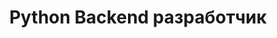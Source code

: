 ---
title: "Python Backend разработчик"
company: "URSiP"
lang: "ru"
position: ""
city: "Москва"
website: ""
industry: "Разработка программного обеспечения"
start_date: "2023-08-01"
end_date: "2023-12-31"
date_str: "Август 2023 - Декабрь 2023"
responsibilities:
  - Участие в разработке BIM системы (Building information modeling) для Научно-Исследовательского Аналитического Центра (niac.mos.ru).
  - Выполнение текущих задач, связанных с расширением функционала, повышением покрытия кода тестами, исправлением ошибок.
technologies:
  - FastAPI
  - Django DRF
  - GitLab
  - PostgreSQL
  - Yandex Tracker
  - Pytest
---